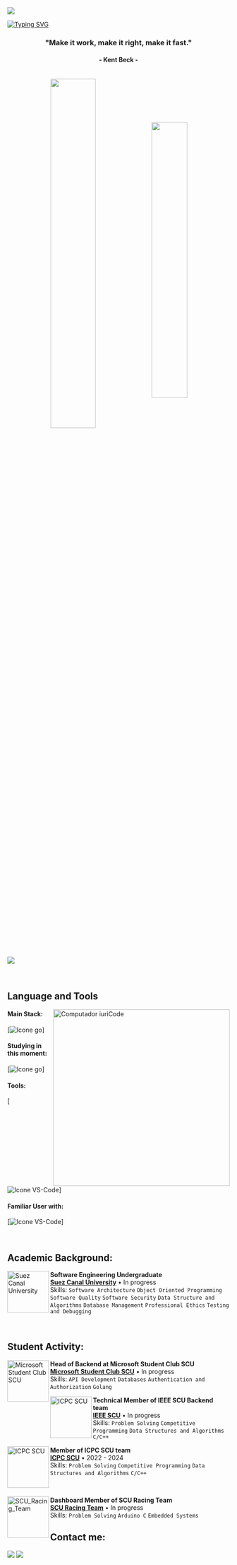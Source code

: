 <img src="https://github.com/Anmol-Baranwal/Cool-GIFs-For-GitHub/assets/74038190/d48893bd-0757-481c-8d7e-ba3e163feae7" />

<br>

[![Typing SVG](https://readme-typing-svg.herokuapp.com?color=87B2BB&size=35&center=true&vCenter=true&width=1000&lines=As-Salamu+Alaykum!;My+name+is+Ahmad+Abdelrazik;Welcome+to+my+github+account)](https://git.io/typing-svg)

<h3 align="center">"Make it work, make it right, make it fast."</h3>
<h4 align="center">- Kent Beck -</h4>

<br>

<div align="center" style="margin-bottom:200px">
 <img width=45% align="center" src="https://github-readme-streak-stats.herokuapp.com?user=AhmadAbdelrazik&theme=radical&date_format=j%20M%5B%20Y%5D" />
 <img width=40% align="center" src="https://github-readme-stats.vercel.app/api/top-langs/?username=AhmadAbdelrazik&layout=compact&theme=radical" />
</div>
<br>

![](https://komarev.com/ghpvc/?username=AhmadAbdelrazik)

<br>

## Language and Tools

<img src="https://raw.githubusercontent.com/MicaelliMedeiros/micaellimedeiros/master/image/computer-illustration.png" min-width="400px" max-width="400px" width="400px" align="right" alt="Computador iuriCode">


#### Main Stack:
  [<img alt="Icone go" src="https://skillicons.dev/icons?i=go,mysql,postgres,linux"/>]  

#### Studying in this moment:
  [<img alt="Icone go" src="https://skillicons.dev/icons?i=go,mongodb,rabbitmq,docker,redis"/>]  

#### Tools:
  [<img alt="Icone VS-Code" src="https://skillicons.dev/icons?i=neovim,vim,git,github,linux,ubuntu,postman"/>]

#### Familiar User with:
  [<img alt="Icone VS-Code" src="https://skillicons.dev/icons?i=c,cpp,py,js,express,nodejs"/>]
  

<br>

## Academic Background:

[<img align="left" height="94px" width="94px" alt="Suez Canal University" src="https://scu.eg/storage/2023/03/%D8%AC%D8%A7%D9%85%D8%B9%D8%A9-%D9%82%D9%86%D8%A7%D8%A9-%D8%A7%D9%84%D8%B3%D9%88%D9%8A%D8%B3.png"/>](https://suez.edu.eg/ar/en/)
**Software Engineering Undergraduate** \
[**Suez Canal University**](https://suez.edu.eg/ar/en/%D9%83%D9%84%D9%8A%D8%A9-%D8%A7%D9%84%D9%87%D9%86%D8%AF%D8%B3%D8%A9/)  • In progress\
Skills: `Software Architecture` `Object Oriented Programming` `Software Quality` `Software Security` `Data Structure and Algorithms` `Database Management`
`Professional Ethics` `Testing and Debugging`

<br>

## Student Activity:
[<img align="left" height="94px" width="94px" alt="Microsoft Student Club SCU" src="https://encrypted-tbn0.gstatic.com/images?q=tbn:ANd9GcRrfN88iAULbWFhi8uPBXoKby_VFw4bkYQq1A&s"/>](https://m.facebook.com/MicrosoftSCU/)
**Head of Backend at Microsoft Student Club SCU** \
[**Microsoft Student Club SCU**](https://m.facebook.com/MicrosoftSCU/)  • In progress\
Skills:  `API Development` `Databases` `Authentication and Authorization` `Golang`
<br>

[<img align="left" height="94px" width="94px" alt="ICPC SCU" src="https://encrypted-tbn0.gstatic.com/images?q=tbn:ANd9GcRrfN88iAULbWFhi8uPBXoKby_VFw4bkYQq1A&s"/>](https://www.facebook.com/@IEEESCU/)
**Technical Member of IEEE SCU Backend team** \
[**IEEE SCU**](https://www.facebook.com/@IEEESCU/)  • In progress\
Skills:  `Problem Solving` `Competitive Programming` `Data Structures and Algorithms` `C/C++`
<br>

[<img align="left" height="94px" width="94px" alt="ICPC SCU" src="https://encrypted-tbn0.gstatic.com/images?q=tbn:ANd9GcRrfN88iAULbWFhi8uPBXoKby_VFw4bkYQq1A&s"/>](https://icpc-scu-official-website.me/)
**Member of ICPC SCU team** \
[**ICPC SCU**](https://icpc-scu-official-website.me/)  • 2022 - 2024\
Skills:  `Problem Solving` `Competitive Programming` `Data Structures and Algorithms` `C/C++`

<br>

[<img align="left" height="94px" width="94px" alt="SCU_Racing_Team" src="https://encrypted-tbn0.gstatic.com/images?q=tbn:ANd9GcQ9jX3otAr_eK2Zm0RxTuprp7qw5otN30Xs9w&s"/>](https://www.facebook.com/SCURacingTeam)
**Dashboard Member of SCU Racing Team** \
[**SCU Racing Team**](https://www.facebook.com/SCURacingTeam)  • In progress\
Skills:  `Problem Solving` `Arduino C` `Embedded Systems`
<br>

## Contact me:
<div>
<a href = "mailto: ahmadabdelrazik159@gmail.com"><img loading="lazy" src="https://img.shields.io/badge/Gmail-D14836?style=for-the-badge&logo=gmail&logoColor=white" target="_blank"></a>
<a href="https://www.linkedin.com/in/AhmadAbdelrazik/" target="_blank"><img loading="lazy" src="https://img.shields.io/badge/-LinkedIn-%230077B5?style=for-the-badge&logo=linkedin&logoColor=white" target="_blank"></a>   
</div>
